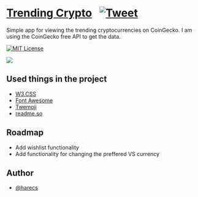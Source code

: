 
# [Trending Crypto](https://trendingcrypto.glitch.me) &nbsp; [![Tweet](https://img.shields.io/twitter/url/http/shields.io.svg?style=social)](https://twitter.com/intent/tweet?text=Get%20trending%20cryptocurrency%20coins&url=https://github.com/harecs/TrendingCrypto&hashtags=crypto,trends,javascript,developers)

Simple app for viewing the trending cryptocurrencies on CoinGecko. I am using the CoinGecko free API to get the data.


[![MIT License](https://img.shields.io/badge/License-MIT-green.svg)](https://github.com/harecs/TrendingCrypto/blob/main/LICENSE)

![](https://repository-images.githubusercontent.com/624015255/1a112fb3-1532-46f2-ad75-b1a181aac40c)
## Used things in the project

 - [W3.CSS](https://www.w3schools.com/w3css/default.asp)
 - [Font Awesome](https://fontawesome.com)
 - [Twemoji](https://twemoji.twitter.com)
 - [readme.so](https://readme.so)


## Roadmap

- Add wishlist functionality
- Add functionality for changing the preffered VS currency


## Author

- [@harecs](https://www.github.com/harecs)
